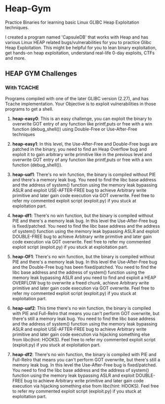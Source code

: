 # Heap-Gym
Practice Binaries for learning basic Linux GLIBC Heap Exploitation techniques. 

I created a program named 'CapsuleDB' that works with Heap and has various Linux HEAP related bugs/vulnerabilities for you to practice Glibc Heap Exploitation. This might be helpful for you to lean binary exploitation, get hands-on heap exploitation, understand real-life 0-day exploits, CTFs and more.


## HEAP GYM Challenges

### With TCACHE

Programs compiled with one of the later GLIBC version (2.27), and has Tcache implementation. Your Objective is to exploit vulnerabilities in those programs to get a shell.

1.  **heap-easy0**: This is an easy challenge, you can exploit the binary to overwrite GOT entry of any function like printf,puts or free with a win function (debug_shell()) using Double-Free or Use-After-Free techniques

2.  **heap-easy1**: In this level, the Use-After-Free and Double-Free bugs are patched in the binary, you need to find an Heap Overflow bug and exploit it to gain arbitrary write primitive like in the previous level and overwrite GOT entry of any function like printf,puts or free with a win function (debug_shell()).

3.  **heap-uaf1**: There's no win function, the binary is compiled without PIE and there's a memory leak bug. You need to find the libc base address and the address of system() function using the memory leak bypassing ASLR and exploit USE-AFTER-FREE bug to achieve Arbitrary write primitive and later gain code execution via GOT overwrite. Feel free to refer my commented exploit script (exploit.py) if you stuck at exploitation part.

4.  **heap-df1**: There's no win function, but the binary is compiled without PIE and there's a memory leak bug. In this level the Use-After-Free bug is fixed/patched. You need to find the libc base address and the address of system() function using the memory leak bypassing ASLR and exploit DOUBLE-FREE bug to achieve Arbitrary write primitive and later gain code execution via GOT overwrite. Feel free to refer my commented exploit script (exploit.py) if you stuck at exploitation part.

5.  **heap-OF1**: There's no win function, but the binary is compiled without PIE and there's a memory leak bug. In this level the Use-After-Free bug and the Double-Free bug has been fixed/patched. You need to find the libc base address and the address of system() function using the memory leak bypassing ASLR and you need to find and exploit a  HEAP OVERFLOW bug to overwrite a freed chunk, achieve Arbitrary write primitive and later gain code execution via GOT overwrite. Feel free to refer my commented exploit script (exploit.py) if you stuck at exploitation part.

6.  **heap-uaf2**: This time there's no win function, the binary is compiled with PIE and Full-Relro that means you can't perform GOT overwrite, but there's still a memory leak bug. You need to find the libc base address and the address of system() function using the memory leak bypassing ASLR and exploit USE-AFTER-FREE bug to achieve Arbitrary write primitive and later gain code execution via hijacking something else from libc(hint: HOOKS). Feel free to refer my commented exploit script (exploit.py) if you stuck at exploitation part.

7.  **heap-df2**: There's no win function, the binary is compiled with PIE and Full-Relro that means you can't perform GOT overwrite, but there's still a memory leak bug. In this level the Use-After-Free bug is fixed/patched. You need to find the libc base address and the address of system() function using the memory leak bypassing ASLR and exploit DOUBLE-FREE bug to achieve Arbitrary write primitive and later gain code execution via hijacking something else from libc(hint: HOOKS). Feel free to refer my commented exploit script (exploit.py) if you stuck at exploitation part.


